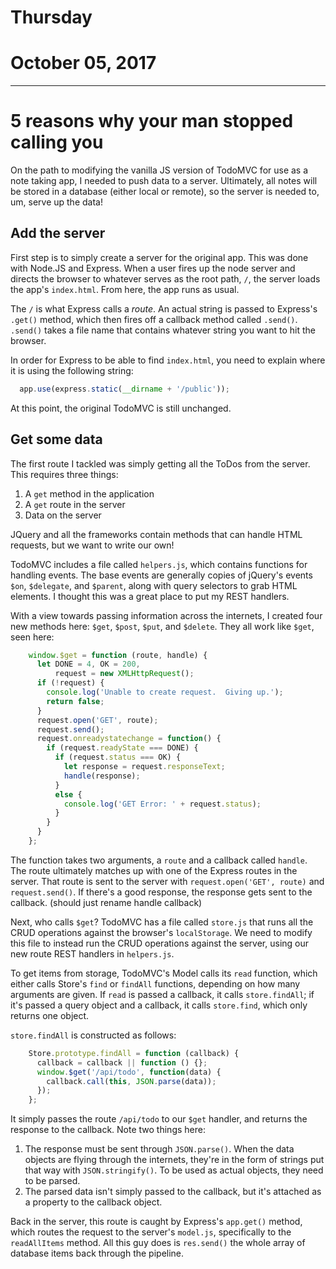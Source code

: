 # Thursday
# October 05, 2017
------------------

5 reasons why your man stopped calling you
==========================================

On the path to modifying the vanilla JS version of TodoMVC for use as
a note taking app, I needed to push data to a server.  Ultimately, all
notes will be stored in a database (either local or remote), so the
server is needed to, um, serve up the data!

## Add the server

First step is to simply create a server for the original app.  This
was done with Node.JS and Express.  When a user fires up the node
server and directs the browser to whatever serves as the root path,
`/`, the server loads the app's `index.html`.  From here, the app runs
as usual.

The `/` is what Express calls a *route*.  An actual string is passed
to Express's `.get()` method, which then fires off a callback method
called `.send()`.  `.send()` takes a file name that contains whatever
string you want to hit the browser.

In order for Express to be able to find `index.html`, you need to
explain where it is using the following string:

```JAVASCRIPT
  app.use(express.static(__dirname + '/public'));
```

At this point, the original TodoMVC is still unchanged.

## Get some data

The first route I tackled was simply getting all the ToDos from the
server.  This requires three things:

1. A `get` method in the application
2. A `get` route in the server
3. Data on the server

JQuery and all the frameworks contain methods that can handle HTML
requests, but we want to write our own!

TodoMVC includes a file called `helpers.js`, which contains functions
for handling events.  The base events are generally copies of jQuery's
events `$on`, `$delegate`, and `$parent`, along with query selectors
to grab HTML elements.  I thought this was a great place to put my
REST handlers.

With a view towards passing information across the internets, I
created four new methods here:  `$get`, `$post`, `$put`, and
`$delete`.  They all work like `$get`, seen here:

```JAVASCRIPT
    window.$get = function (route, handle) {
      let DONE = 4, OK = 200,
          request = new XMLHttpRequest();
      if (!request) {
        console.log('Unable to create request.  Giving up.');
        return false;
      }
      request.open('GET', route);
      request.send();
      request.onreadystatechange = function() {
        if (request.readyState === DONE) {
          if (request.status === OK) {
            let response = request.responseText;
            handle(response);
          }
          else {
            console.log('GET Error: ' + request.status);
          }
        }
      }
    };
```

The function takes two arguments, a `route` and a callback called `handle`.  The
route ultimately matches up with one of the Express routes in the server.  That
route is sent to the server with `request.open('GET', route)` and
`request.send()`.  If there's a good response, the response gets sent to the
callback.
(should just rename handle callback)

Next, who calls `$get`?  TodoMVC has a file called `store.js` that runs all the
CRUD operations against the browser's `localStorage`.  We need to modify this
file to instead run the CRUD operations against the server, using our new route
REST handlers in `helpers.js`.

To get items from storage, TodoMVC's Model calls its `read` function, which
either calls Store's `find` or `findAll` functions, depending on how many
arguments are given.  If `read` is passed a callback, it calls `store.findAll`;
if it's passed a query object and a callback, it calls `store.find`, which only
returns one object.

`store.findAll` is constructed as follows:

```JAVASCRIPT
    Store.prototype.findAll = function (callback) {
      callback = callback || function () {};
      window.$get('/api/todo', function(data) {
        callback.call(this, JSON.parse(data));
      });
    };
```
It simply passes the route `/api/todo` to our `$get` handler, and returns the
response to the callback.  Note two things here:

1. The response must be sent through `JSON.parse()`.  When the data objects are
   flying through the internets, they're in the form of strings put that way
   with `JSON.stringify()`.  To be used as actual objects, they need to be
   parsed.
2. The parsed data isn't simply passed to the callback, but it's attached as a
   property to the callback object.

Back in the server, this route is caught by Express's `app.get()` method, which
routes the request to the server's `model.js`, specifically to the
`readAllItems` method.  All this guy does is `res.send()` the whole array of
database items back through the pipeline.
